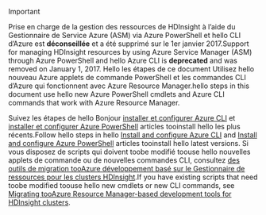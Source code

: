 > [!IMPORTANT]
> <span data-ttu-id="7d459-101">Prise en charge de la gestion des ressources de HDInsight à l’aide du Gestionnaire de Service Azure (ASM) via Azure PowerShell et hello CLI d’Azure est **déconseillée** et a été supprimé sur le 1er janvier 2017.</span><span class="sxs-lookup"><span data-stu-id="7d459-101">Support for managing HDInsight resources by using Azure Service Manager (ASM) through Azure PowerShell and hello Azure CLI is **deprecated** and was removed on January 1, 2017.</span></span> <span data-ttu-id="7d459-102">Hello les étapes de ce document Utilisez hello nouveau Azure applets de commande PowerShell et les commandes CLI d’Azure qui fonctionnent avec Azure Resource Manager.</span><span class="sxs-lookup"><span data-stu-id="7d459-102">hello steps in this document use hello new Azure PowerShell cmdlets and Azure CLI commands that work with Azure Resource Manager.</span></span>
> 
> <span data-ttu-id="7d459-103">Suivez les étapes de hello Bonjour [installer et configurer Azure CLI](../articles/cli-install-nodejs.md) et [installer et configurer Azure PowerShell](/powershell/azureps-cmdlets-docs) articles tooinstall hello les plus récents.</span><span class="sxs-lookup"><span data-stu-id="7d459-103">Follow hello steps in hello [Install and configure Azure CLI](../articles/cli-install-nodejs.md) and [Install and configure Azure PowerShell](/powershell/azureps-cmdlets-docs) articles tooinstall hello latest versions.</span></span> <span data-ttu-id="7d459-104">Si vous disposez de scripts qui doivent toobe modifié toouse hello nouvelles applets de commande ou de nouvelles commandes CLI, consultez [des outils de migration tooAzure développement basé sur le Gestionnaire de ressources pour les clusters HDInsight](../articles/hdinsight/hdinsight-hadoop-development-using-azure-resource-manager.md).</span><span class="sxs-lookup"><span data-stu-id="7d459-104">If you have existing scripts that need toobe modified toouse hello new cmdlets or new CLI commands, see [Migrating tooAzure Resource Manager-based development tools for HDInsight clusters](../articles/hdinsight/hdinsight-hadoop-development-using-azure-resource-manager.md).</span></span>
> 
> 

